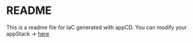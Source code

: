 # README
This is a readme file for IaC generated with appCD.
You can modify your appStack -> [here](http://cloud.stackgen.com/appstacks/d490904b-1382-465a-9151-285f1b39d65b)
